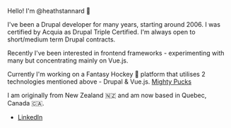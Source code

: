 Hello! I'm @heathstannard 👋

I've been a Drupal developer for many years, starting around 2006. I was certified by Acquia as Drupal Triple Certified. I'm always open to short/medium term Drupal contracts.

Recently I've been interested in frontend frameworks - experimenting with many but concentrating mainly on Vue.js.

Currently I'm working on a Fantasy Hockey 🏒 platform that utilises 2 technologies mentioned above - Drupal & Vue.js. [Mighty Pucks](https://www.mightypucks.com)

I am originally from New Zealand 🇳🇿 and am now based in Quebec, Canada 🇨🇦.

- [LinkedIn](https://www.linkedin.com/in/heathstannard/)
